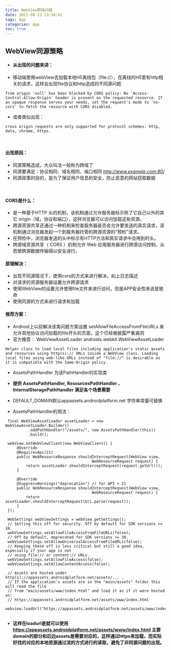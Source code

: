 ```yaml
---
title: WebView跨域问题
date: 2021-08-13 13:54:41
tags: App
categories: App
toc: true
---
```


## WebView同源策略

- #### 从出现的问题来讲：

- 移动端使用webView去加载本地H5离线包（file://），在离线的H5里有http相关的请求，这样会出现file协议和http造成的不同源问题

```
from origin 'null' has been blocked by CORS policy: No 'Access-Control-Allow-Origin' header is present on the requested resource. If an opaque response serves your needs, set the request's mode to 'no-cors' to fetch the resource with CORS disabled.
```

- 或者类似出现：

```
cross origin requests are only supported for protocol schemes: http, data, chrome, https.
```
﻿
#### 出现原因：

 - 同源策略造成，大众叫法一般称为跨域了
 - 同源要满足：协议相同、域名相同、端口相同  *http://www.example.com:80/*
 - 同源政策的目的，是为了保证用户信息的安全，防止恶意的网站窃取数据
 
﻿
#### ​CORS是什么：
- 是一种基于HTTP 头的机制，该机制通过允许服务器标示除了它自己以外的其它 origin（域，协议和端口），这样浏览器可以访问加载这些资源。
- 跨源资源共享还通过一种机制来检查服务器是否会允许要发送的真实请求，该机制通过浏览器发起一个到服务器托管的跨源资源的"预检"请求。
- 在预检中，浏览器发送的头中标示有HTTP方法和真实请求中会用到的头。
- 跨源域资源共享（ CORS ）机制允许 Web 应用服务器进行跨源访问控制，从而使跨源数据传输得以安全进行。
﻿

#### ​原理解决：​

- 出现不同源情况下，使用cors的方式来进行解决，如上日志描述
- 对请求的资源服务器设置允许跨源请求
- 使用WebView的设置允许使用file文件来进行访问，但是APP安全性来说是致命
- 使用同源的方式来进行请求和加载    
      
#### 推荐方案：
- Android上以前解决该类问题方案设置 setAllowFileAccessFromFileURLs 来允许其他协议访问加载的file开头的页面，这个已经被披露严重漏洞
- 官方推荐： WebViewAssetLoader   androidx.webkit.WebViewAssetLoader
        
```
Helper class to load local files including application's static assets and resources using http(s):﻿// URLs inside a WebView class. Loading local files using web-like URLs instead of ﻿"file://" is desirable as it is compatible with the Same-Origin policy.
```

- AssetsPathHandler ​为该PathHandler的实现类
-  **提供 AssetsPathHandler, ResourcesPathHandler 、InternalStoragePathHandler 满足各个场景需要**
- ﻿DEFAULT_DOMAIN默认appassets.androidplatform.net 字符串常量可替换

- AssetsPathHandler的用法：

```
 final WebViewAssetLoader assetLoader = new WebViewAssetLoader﻿.﻿Builder﻿(﻿)
          .﻿addPathHandler﻿(﻿"/assets/"﻿, new AssetsPathHandler﻿(﻿this﻿)﻿)
          .﻿build﻿(﻿)﻿;
﻿
 webView.﻿setWebViewClient﻿(﻿new WebViewClient﻿(﻿) {
     @Override
     @RequiresApi﻿(﻿21﻿)
     public WebResourceResponse shouldInterceptRequest﻿(﻿WebView view,
                                      WebResourceRequest request) {
         return assetLoader.﻿shouldInterceptRequest﻿(request.﻿getUrl﻿(﻿)﻿)﻿;
     }
﻿
     @Override
     @SuppressWarnings﻿(﻿"deprecation"﻿) // for API < 21
     public WebResourceResponse shouldInterceptRequest﻿(﻿WebView view,
                                      WebResourceRequest request) {
         return assetLoader.﻿shouldInterceptRequest﻿(﻿Uri﻿.﻿parse﻿(request)﻿)﻿;
     }
 }﻿)﻿;
﻿
 WebSettings webViewSettings = webView.﻿getSettings﻿(﻿)﻿;
 // Setting this off for security. Off by default for SDK versions >= 16.
 webViewSettings.﻿setAllowFileAccessFromFileURLs﻿(﻿false﻿)﻿;
 // Off by default, deprecated for SDK versions >= 30.
 webViewSettings.﻿setAllowUniversalAccessFromFileURLs﻿(﻿false﻿)﻿;
 // Keeping these off is less critical but still a good idea, especially if your app is not
 // using file:// or content:// URLs.
 webViewSettings.﻿setAllowFileAccess﻿(﻿false﻿)﻿;
 webViewSettings.﻿setAllowContentAccess﻿(﻿false﻿)﻿;
﻿
 // Assets are hosted under http(s)://appassets.androidplatform.net/assets/... .
 // If the application's assets are in the "main/assets" folder this will read the file
 // from "main/assets/www/index.html" and load it as if it were hosted on:
 // https://appassets.androidplatform.net/assets/www/index.html
 webview.﻿loadUrl﻿(﻿"https://appassets.androidplatform.net/assets/www/index.html"﻿)﻿;
 
```
 
 - **这样在loadurl是就可以使用 https://appassets.androidplatform.net/assets/www/index.html  主要domain的部分和后边assets是需要对应的，这样通过https来加载，而实际好找的对应的本地资源通过流的方式进行的读取，避免了非同源问题的出现。**
﻿
﻿
